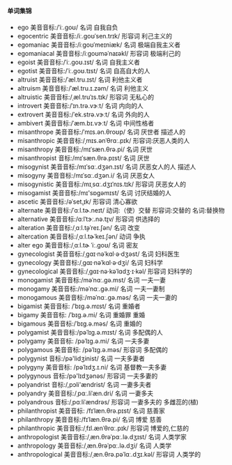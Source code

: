 #### 单词集锦
* ego     美音音标:/ˈiː.ɡoʊ/ 名词 自我自负
* egocentric 美音音标:/iː.ɡoʊˈsen.trɪk/ 形容词 利己主义的
* egomaniac 美音音标:/iːɡoʊˈmeɪniæk/ 名词 极端自我主义者
* egomaniacal 美音音标:/iːɡoʊməˈnaɪəkl/ 形容词 极端利己的
* egoist  美音音标:/ˈiː.ɡoʊ.ɪst/  名词 自我主义者
* egotist 美音音标:/ˈiː.ɡoʊ.tɪst/ 名词 自高自大的人
* altruist 美音音标:/ˈæl.tru.ɪst/ 名词 利他主义者
* altruism 美音音标:/ˈæl.tru.ɪ.zəm/ 名词 利他主义
* altruistic 美音音标:/ˌæl.truˈɪs.tɪk/ 形容词 无私心的
* introvert 美音音标:/ˈɪn.trə.vɝːt/ 名词 内向的人
* extrovert 美音音标:/ˈek.strə.vɝːt/ 名词  外向的人
* ambivert 美音音标:/ˈæm.bɪ.vɝːt/ 名词 中间性格者
* misanthrope 美音音标:/ˈmɪs.ən.θroʊp/ 名词 厌世者  描述人的
* misanthropic 美音音标:/ˌmɪs.ənˈθrɑː.pɪk/ 形容词:厌恶人类的人
* misanthropy 美音音标:/mɪˈsæn.θrə.pi/ 名词 厌世
* misanthropist 音标:/mɪˈsæn.θrə.pɪst/ 名词 厌世
* misogynist 美音音标:/mɪˈsɑː.dʒən.ɪst/ 名词 厌恶女人的人 描述人
* misogyny  美音音标:/mɪˈsɑː.dʒən.i/ 名词 厌恶女人
* misogynistic 美音音标:/mɪˌsɑː.dʒɪˈnɪs.tɪk/ 形容词 厌恶女人的
* misogamist 美音音标:/mɪ'sɒgəmɪst/  名词 讨厌结婚的人
* ascetic 美音音标:/əˈset̬.ɪk/ 形容词 清心寡欲
* alternate 美音音标:/ˈɑːl.tɚ.neɪt/ 动词:（使）交替 形容词:交替的 名词:替换物
* alternative 美音音标:/ɑːlˈtɝː.nə.t̬ɪv/ 形容词 供选择的
* alteration  美音音标:/ˌɑːl.t̬əˈreɪ.ʃən/  名词 改变
* altercation 美音音标:/ˌɑːl.tɚˈkeɪ.ʃən/ 动词 争执
* alter ego 美音音标:/ˌɑːl.tɚ ˈiː.ɡoʊ/ 名词 密友
* gynecologist 美音音标:/ˌɡɑɪ·nəˈkɑl·ə·dʒəst/ 名词 妇科医生
* gynecology 美音音标:/ˌɡɑɪ·nəˈkɑl·ə·dʒi/ 名词 妇科学
* gynecological 美音音标:/ˌɡɑɪ·nə·kəˈlɑdʒ·ɪ·kəl/ 形容词 妇科学的
* monogamist  美音音标:/məˈnɑː.ɡə.mst/ 名词 一夫一妻
* monogamy 美音音标:/məˈnɑː.ɡə.mi/ 名词 一夫一妻制
* monogamous 美音音标:/məˈnɑː.ɡə.məs/ 名词 一夫一妻的
* bigamist 美音音标: /ˈbɪɡ.ə.mɪst/ 名词 重婚者
* bigamy 美音音标: /ˈbɪɡ.ə.mi/ 名词 重婚罪 重婚
* bigamous 美音音标:/ˈbɪɡ.ə.məs/ 名词 重婚的
* polygamist 美音音标:/pəˈlɪɡ.ə.mɪst/ 名词 多配偶的人
* polygamy 美音音标: /pəˈlɪɡ.ə.mi/ 名词 一夫多妻 
* polygamous 美音音标: /pəˈlɪɡ.ə.məs/ 形容词 多配偶的
* polygynist 音标:/pə'lidʒinist/ 名词 一夫多妻者
* polygyny 美音音标: /pəˈlɪdʒ.ɪ.ni/ 名词 基督教一夫多妻
* polygynous 音标:/pə'lɪdʒənəs/ 形容词 一夫多妻的
* polyandrist 音标:/,pɔli'ændrist/ 名词 一妻多夫者
* polyandry 美音音标:/ˌpɑː.liˈæn.dri/ 名词 一妻多夫
* polyandrous 音标:/ˌpɑːliˈændrəs/ 形容词 一妻多夫的 多雌蕊的(植)
* philanthropist 美音音标: /fɪˈlæn.θrə.pɪst/ 名词 慈善家 
* philanthropy 美音音标:/fɪˈlæn.θrə.pi/ 名词 博爱 慈善
* philanthropic 美音音标:/ˌfɪl.ænˈθrɑː.pɪk/ 形容词 博爱的,仁慈的
* anthropologist 美音音标:/ˌæn.θrəˈpɑː.lə.dʒɪst/ 名词 人类学家
* anthropology 美音音标:/ˌæn.θrəˈpɑː.lə.dʒi/ 名词 人类学
* anthropological 美音音标:/ˌæn.θrə.pəˈlɑː.dʒɪ.kəl/ 形容词 人类学的


